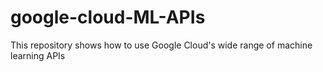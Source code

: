 # google-cloud-ML-APIs
This repository shows how to use Google Cloud's wide range of machine learning APIs
